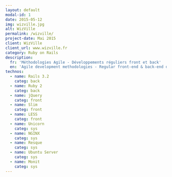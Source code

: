 ```yaml
---
layout: default
modal-id: 1
date: 2015-05-12
img: wizville.jpg
alt: WizVille
permalink: /wizville/
project-date: Mai 2015
client: WizVille
client_url: www.wizville.fr
category: Ruby on Rails
description:
  fr: 'Méthodologies Agile - Développements réguliers front et back'
  en: 'Agile development methodologies - Regular front-end & back-end developments'
technos:
  - name: Rails 3.2
    categ: back
  - name: Ruby 2
    categ: back
  - name: jQuery
    categ: front
  - name: Slim
    categ: front
  - name: LESS
    categ: front
  - name: Unicorn
    categ: sys
  - name: NGINX
    categ: sys
  - name: Resque
    categ: sys
  - name: Ubuntu Server
    categ: sys
  - name: Monit
    categ: sys
---
```

